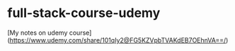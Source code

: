 # full-stack-course-udemy
[My notes on udemy course]
(https://www.udemy.com/share/101qIy2@FG5KZVpbTVAKdEB7OEhnVA==/)

